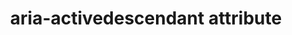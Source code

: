 ---
{
  "title": "aria-activedescendant attribute",
  "description": "Identifies the currently active element when DOM focus is on a composite widget, textbox, group, or application.",
  "category": "aria",
  "keywords": [
    "aria-activedescendant attribute"
  ],
  "last_test_date": "2020-03-25",
  "test_results_url": "https://a11ysupport.io/tech/aria/aria-activedescendant_attribute",
  "test_url": "https://a11ysupport.io/tech/aria/aria-activedescendant_attribute",
  "notes_by_num": {
    "1": "Didn't convey the referenced element as active"
  },
  "stats": {
    "jaws": {
      "chrome": {
        "80-86": "y"
      },
      "ie": {
        "11": "y"
      },
      "firefox": {
        "74-82": "y"
      }
    },
    "narrator": {
      "edge": {
        "44-86": "a #1"
      }
    },
    "nvda": {
      "chrome": {
        "80-86": "y"
      },
      "firefox": {
        "74-82": "y"
      }
    },
    "talkback": {
      "and_chr": {
        "80-86": "y"
      }
    },
    "vo_ios": {
      "ios_saf": {
        "13.4-14.2": "y"
      }
    },
    "vo_macos": {
      "safari": {
        "13.1-14.0": "y"
      }
    },
    "orca": {
      "firefox": {
        "74-82": "y"
      }
    },
    "dragon_win": {
      "chrome": {
        "80-87": "y"
      }
    },
    "va_and": {
      "and_chr": {
        "80-87": "y"
      }
    },
    "vc_macos": {
      "safari": {
        "13.0.5-14.0.1": "y"
      }
    },
    "vc_ios": {
      "ios_saf": {
        "13.3.1-14.2": "y"
      }
    },
    "wsr": {
      "chrome": {
        "80-87": "y"
      }
    }
  },
  "links": {
    "ARIA spec for aria-activedescendant": "https://www.w3.org/TR/wai-aria-1.1/#aria-activedescendant"
  }
}
---